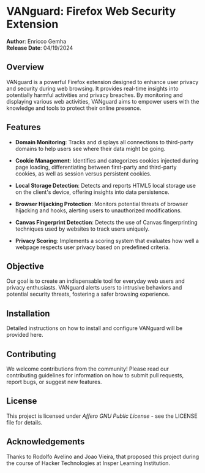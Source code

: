 # VANguard: Firefox Web Security Extension

**Author**: Enricco Gemha  
**Release Date**: 04/19/2024

## Overview

VANguard is a powerful Firefox extension designed to enhance user privacy and security during web browsing. It provides real-time insights into potentially harmful activities and privacy breaches. By monitoring and displaying various web activities, VANguard aims to empower users with the knowledge and tools to protect their online presence.

## Features

- **Domain Monitoring**: Tracks and displays all connections to third-party domains to help users see where their data might be going.

- **Cookie Management**: Identifies and categorizes cookies injected during page loading, differentiating between first-party and third-party cookies, as well as session versus persistent cookies.

- **Local Storage Detection**: Detects and reports HTML5 local storage use on the client's device, offering insights into data persistence.

- **Browser Hijacking Protection**: Monitors potential threats of browser hijacking and hooks, alerting users to unauthorized modifications.

- **Canvas Fingerprint Detection**: Detects the use of Canvas fingerprinting techniques used by websites to track users uniquely.

- **Privacy Scoring**: Implements a scoring system that evaluates how well a webpage respects user privacy based on predefined criteria.

## Objective

Our goal is to create an indispensable tool for everyday web users and privacy enthusiasts. VANguard alerts users to intrusive behaviors and potential security threats, fostering a safer browsing experience.

## Installation

Detailed instructions on how to install and configure VANguard will be provided here.

## Contributing

We welcome contributions from the community! Please read our contributing guidelines for information on how to submit pull requests, report bugs, or suggest new features.

## License

This project is licensed under *Affero GNU Public License* - see the LICENSE file for details.

## Acknowledgements

Thanks to Rodolfo Avelino and Joao Vieira, that proposed this project during the course of Hacker Technologies at Insper Learning Institution.
